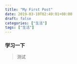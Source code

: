 ```yaml
---
title: "My First Post"
date: 2019-03-10T02:49:01+08:00
draft: false
categories: ["生活"]
tags: ["生活"]
---
```


### 学习一下
> 测试

